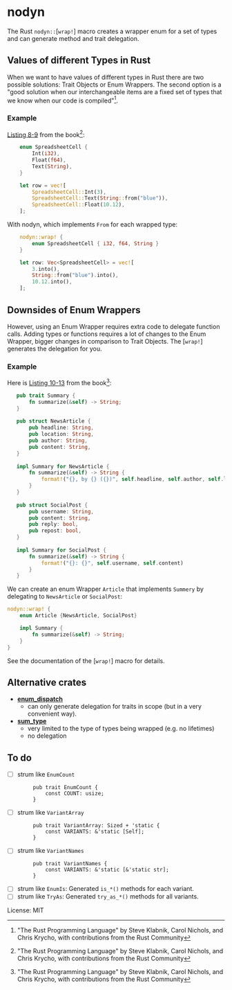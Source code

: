 # nodyn

The Rust `nodyn::`[`wrap!`] macro creates a wrapper enum for a set of
types and can generate method and trait delegation.

## Values of different Types in Rust

When we want to have values of different types in Rust there are
two possible solutions: Trait Objects or Enum Wrappers. The second
option is a "good solution when our interchangeable items are a
fixed set of types that we know when our code is compiled"[^book].

### Example

[Listing 8-9][Listing_8-9] from the book[^book]:

```rust
    enum SpreadsheetCell {
        Int(i32),
        Float(f64),
        Text(String),
    }

    let row = vec![
        SpreadsheetCell::Int(3),
        SpreadsheetCell::Text(String::from("blue")),
        SpreadsheetCell::Float(10.12),
    ];
```

With nodyn, which implements `From` for each wrapped type:

```rust
    nodyn::wrap! {
        enum SpreadsheetCell { i32, f64, String }
    }

    let row: Vec<SpreadsheetCell> = vec![
        3.into(),
        String::from("blue").into(),
        10.12.into(),
    ];
```

## Downsides of Enum Wrappers

However, using an Enum Wrapper requires extra code to delegate
function calls. Adding types or functions requires a lot of changes
to the Enum Wrapper, bigger changes in comparison to Trait Objects.
The [`wrap!`] generates the delegation for you.

### Example

Here is [Listing 10-13][Listing_10-13] from the book[^book]:

```rust
   pub trait Summary {
       fn summarize(&self) -> String;
   }
   
   pub struct NewsArticle {
       pub headline: String,
       pub location: String,
       pub author: String,
       pub content: String,
   }
   
   impl Summary for NewsArticle {
       fn summarize(&self) -> String {
           format!("{}, by {} ({})", self.headline, self.author, self.location)
       }
   }
   
   pub struct SocialPost {
       pub username: String,
       pub content: String,
       pub reply: bool,
       pub repost: bool,
   }
   
   impl Summary for SocialPost {
       fn summarize(&self) -> String {
           format!("{}: {}", self.username, self.content)
       }
   }
```

We can create an enum Wrapper `Article` that implements `Summery`
by delegating to `NewsArticle` or `SocialPost`:

```rust
nodyn::wrap! {
    enum Article {NewsArticle, SocialPost}

    impl Summary {
        fn summarize(&self) -> String;
    }
}
```

See the documentation of the [`wrap!`] macro for details.

## Alternative crates

- **[enum_dispatch]**
    - can only generate delegation for traits in scope
      (but in a very convenient way).
- **[sum_type]**
    - very limited to the type of types being wrapped (e.g. no lifetimes)
    - no delegation

[enum_dispatch]: https://crates.io/crates/enum_dispatch
[sum_type]: https://crates.io/crates/sum_type 

## To do

- [ ] strum like `EnumCount`
  ```ignore
       pub trait EnumCount {
           const COUNT: usize;
       }
   ```
- [ ] strum like `VariantArray`
  ```ignore
       pub trait VariantArray: Sized + 'static {
           const VARIANTS: &'static [Self];
       }
   ```
- [ ] strum like `VariantNames`
  ```ignore
       pub trait VariantNames {
           const VARIANTS: &'static [&'static str];
       }
   ```
- [ ] strum like `EnumIs`: Generated `is_*()` methods for each variant.
- [ ] strum like `TryAs`: Generated `try_as_*()` methods for all variants.

[^book]: "The Rust Programming Language" by Steve Klabnik, Carol Nichols, and Chris Krycho, with contributions from the Rust Community

[Listing_8-9]: http://localhost:3000/share/rust/html/book/ch08-01-vectors.html#listing-8-9
[Listing_10-13]: http://localhost:3000/share/rust/html/book/ch10-02-traits.html#listing-10-13

License: MIT
